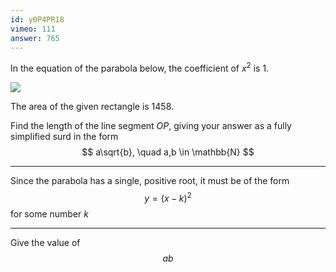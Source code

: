 ```yaml
---
id: y0P4PR18
vimeo: 111
answer: 765
---
```


In the equation of the parabola below, the coefficient of $x^2$ is $1$.

![](/img/learn/quad-27.svg)

The area of the given rectangle is $1458$.

Find the length of the line segment $OP$, giving your answer as a fully simplified surd in the form
$$
a\sqrt{b}, \quad a,b \in \mathbb{N}
$$

---

Since the parabola has a single, positive root, it must be of the form
$$
y = (x-k)^2
$$
for some number $k$

---

Give the value of
$$
ab
$$